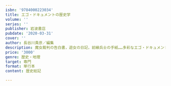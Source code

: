 ```yaml
---
isbn: '9784000223034'
title: エゴ・ドキュメントの歴史学
volume: ''
series: ''
publisher: 岩波書店
pubdate: '2020-03-31'
cover: ''
author: 長谷川貴彦／編集
description: 魔女裁判の告白書，遊女の日記，前線兵士の手紙……多彩なエゴ・ドキュメントを斬新に読む．理論と実践を総合した共同研究．
price: '3000'
genre: 歴史・地理
target: 専門
format: 単行本
content: 歴史総記

---
```

